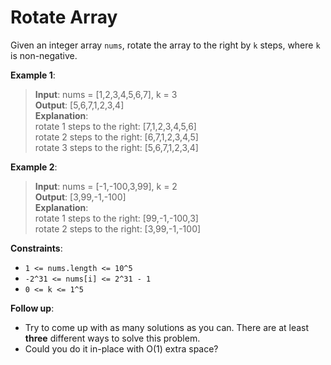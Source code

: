 # Rotate Array

Given an integer array `nums`, rotate the array to the right by `k` steps, where `k` is non-negative.

 

**Example 1**:

> **Input**: nums = [1,2,3,4,5,6,7], k = 3  
**Output**: [5,6,7,1,2,3,4]  
**Explanation**:  
rotate 1 steps to the right: [7,1,2,3,4,5,6]  
rotate 2 steps to the right: [6,7,1,2,3,4,5]  
rotate 3 steps to the right: [5,6,7,1,2,3,4]


**Example 2**:

> **Input**: nums = [-1,-100,3,99], k = 2  
**Output**: [3,99,-1,-100]  
**Explanation**:  
rotate 1 steps to the right: [99,-1,-100,3]  
rotate 2 steps to the right: [3,99,-1,-100]
 

**Constraints**:

* `1 <= nums.length <= 10^5`
* `-2^31 <= nums[i] <= 2^31 - 1`
* `0 <= k <= 1^5`
 

**Follow up**:

* Try to come up with as many solutions as you can. There are at least **three** different ways to solve this problem.
* Could you do it in-place with O(1) extra space?